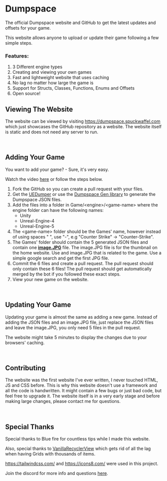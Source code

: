 <h1>Dumpspace</h1>
<p>The official Dumpspace website and GitHub to get the latest updates and offsets for your game.</p>
<p>This website allows anyone to upload or update their game following a few simple steps.</p>
<h3>Features:</h3>
<ol>
<li>3 Different engine types</li>
<li>Creating and viewing your own games</li>
<li>Fast and lightweight website that uses caching</li>
<li>No lag no matter how large the game is</li>
<li>Support for Structs, Classes, Functions, Enums and Offsets</li>
<li>Open source!</li>
</ol>
<h2>Viewing The Website</h2>
<p>The website can be viewed by visiting <a href="https://dumpspace.spuckwaffel.com">https://dumpspace.spuckwaffel.com</a> which just showcases the GitHub repository as a website. The website itself is static and does not need any server to run.</p>
<p>&nbsp;</p>
<h2>Adding Your Game</h2>
<p>You want to add your game? - Sure, it's very easy.</p>
<p>Watch the video <a href="https://youtu.be/urUdnCld1rY">here</a> or follow the steps below.</p>
<ol>
<li>Fork the GitHub so you can create a pull request with your files.</li>
<li>Get the <a href="https://github.com/Spuckwaffel/UEDumper">UEDumper</a> or use the <a href="https://github.com/Spuckwaffel/Dumpspace-Gen">Dumpspace Gen library</a> to generate the Dumpspace JSON files.</li>
<li>Add the files into a folder in Game/&lt;engine&gt;/&lt;game-name&gt; where the engine folder can have the following names:<br />
<ul>
<li>Unity</li>
<li>Unreal-Engine-4</li>
<li>Unreal-Engine-5</li>
</ul>
</li>
<li>The &lt;game-name&gt; folder should be the Games' name, however instead of using spaces " ", use "-", e.g "Counter Strike" &rarr; "Counter-Strike".</li>
<li>The Games' folder should contain the 5 generated JSON files and contain one&nbsp;<span style="text-decoration: underline;"><strong>image.JPG</strong></span> file. The image.JPG file is for the thumbnail on the home website. Use and image.JPG that is related to the game. Use a simple google search and get the first JPG file.</li>
<li>Commit the 6 files and create a pull request. The pull request should only contain these 6 files! The pull request should get automatically merged by the bot if you followed these exact steps.</li>
<li>View your new game on the website.</li>
</ol>
<p>&nbsp;</p>
<h2>Updating Your Game</h2>
<p>Updating your game is almost the same as adding a new game. Instead of adding the JSON files and an image.JPG file, just replace the JSON files and leave the image.JPG, you only need 5 files in the pull request.</p>
<p>The website might take 5 minutes to display the changes due to your browsers' caching.</p>
<p>&nbsp;</p>
<h2>Contributing</h2>
<p>The website was the first website I've ever written, I never touched HTML, JS and CSS before. This is why this website doesn't use a framework and all the code is handwritten. It might contain a few bugs or just bad code, but feel free to upgrade it. The website itself is in a very early stage and before making large changes, please contact me for questions.</p>
<p>&nbsp;</p>
<h2>Special Thanks</h2>
<p>Special thanks to Blue fire for countless tips while I made this website.</p>
<p>Also, special thanks to <a href="https://github.com/winetree94/VanillaRecyclerView">VanillaRecyclerView</a> which gets rid of all the lag when having Grids with thousands of items.&nbsp;</p>
<p><a href="https://tailwindcss.com/">https://tailwindcss.com/</a> and <a href="https://icons8.com/">https://icons8.com/</a> were used in this project.</p>

<p>Join the discord for more info and questions <a href="https://discord.gg/XZAqYVhpjm">here</a>.</p>
